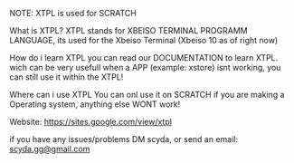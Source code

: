 NOTE:
XTPL is used for SCRATCH

What is XTPL?
XTPL stands for XBEISO TERMINAL PROGRAMM LANGUAGE, its used for the Xbeiso Terminal (Xbeiso 10 as of right now)

How do i learn XTPL
you can read our DOCUMENTATION to learn XTPL. wich can be very usefull when a APP (example: xstore) isnt working, you can still use it within the XTPL!

Where can i use XTPL
You can onl use it on SCRATCH if you are making a Operating system, anything else WONT work!

Website:
https://sites.google.com/view/xtpl

if you have any issues/problems DM scyda, or send an email: scyda.gg@gmail.com

